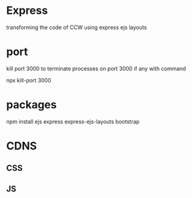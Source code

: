 # Express
transforming the code of CCW using express ejs layouts

# port
kill port 3000 to terminate processes on port 3000 if any with command
<!-- $npx kill-port 3000 -->
npx kill-port 3000


# packages
npm install ejs express express-ejs-layouts bootstrap

# CDNS

## CSS
<!-- font awesome cdn  -->
<link rel="stylesheet" href="path/to/font-awesome/css/font-awesome.min.css">
<!-- google fonts cdn    -->
<link rel="preconnect" href="https://fonts.googleapis.com">
<link rel="preconnect" href="https://fonts.gstatic.com" crossorigin>
<link href="https://fonts.googleapis.com/css2?family=Poppins:ital,wght@0,100;0,200;0,300;0,400;0,500;0,600;0,700;0,800;0,900;1,100;1,200;1,300;1,400;1,500;1,600;1,700;1,800;1,900&display=swap" rel="stylesheet">



## JS
<script src="https://cdn.jsdelivr.net/npm/@popperjs/core@2.11.8/dist/umd/popper.min.js" integrity="sha384-I7E8VVD/ismYTF4hNIPjVp/Zjvgyol6VFvRkX/vR+Vc4jQkC+hVqc2pM8ODewa9r" crossorigin="anonymous"></script>
<script src="https://cdn.jsdelivr.net/npm/bootstrap@5.3.2/dist/js/bootstrap.min.js" integrity="sha384-BBtl+eGJRgqQAUMxJ7pMwbEyER4l1g+O15P+16Ep7Q9Q+zqX6gSbd85u4mG4QzX+" crossorigin="anonymous"></script>



<!-- icon for title is genereated using favicon icon generator -->
<link rel="apple-touch-icon" sizes="180x180" href="img/images/favicon_io/apple-touch-icon.png">
    <link rel="icon" type="image/png" sizes="32x32" href="img/images/favicon_io/favicon-32x32.png">
    <link rel="icon" type="image/png" sizes="16x16" href="img/images/favicon_io/favicon-32x32.png">
    <link rel="manifest" href="img/images/favicon_io/site.webmanifest">